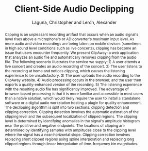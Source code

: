 --- 
title: "Client-Side Audio Declipping" 
abstract: "Clipping is an unpleasant recording artifact that occurs when an audio signal's level rises above a microphone's or AD converter's maximum input level. As more audio and video recordings are being taken on mobile devices (sometimes in high sound level conditions such as live concerts), clipping has become an issue that users encounter frequently. We present ClipAway: a web application that analyzes an audio file and automatically removes clipping from the audio file. The following scenario illustrates the service we supply: 1) A user attends a live concert and creates an audio recording of the concert. 2) The user listens to the recording at home and notices clipping, which causes the listening experience to be unsatisfactory. 3) The user uploads the audio recording to the ClipAway website. 4) Audio processing occurs in the browser, and the user then exports a quality-enhanced version of the recording. 5) The listening experience with the resulting audio file has significantly improved. The advantage of browser-based processing is that it is more familiar and accessible to most users than a native solution, which would likely require the user to install a standalone software or a digital audio workstation hosting a plugin for quality enhancement. The declipping algorithm is split into two sections: clipping detection and clipping correction. Clipping detection involves the automatic estimation of the clipping level and the subsequent localization of clipped regions. The clipping level is determined by identifying anomalies in the signal's amplitude histogram near the positive and negative endpoints. The locations of clipping are determined by identifying samples with amplitudes close to the clipping level where the signal has a near-horizontal slope. Clipping correction involves replacing short clipped regions using spline interpolation and replacing long clipped regions through linear interpolation of time-frequency bin magnitudes." 
address: "Atlanta, GA, USA" 
author: "Laguna, Christopher and Lerch, Alexander"
webAuthor: "Christopher Laguna, Alexander Lerch" 
booktitle: "Proceedings of the International Web Audio Conference" 
editor: "Freeman, Jason and Lerch, Alexander and Paradis, Matthew" 
month: "April"
pages: "" 
publisher: "Georgia Tech" 
series: "WAC '16"
track: "Demo"  
year: "2016" 
id: "2016_EA_38" 
tags: year2016
media: https://smartech.gatech.edu/bitstream/handle/1853/54629/lightningtalks-day1_videostream.html?sequence=8&isAllowed=y 
pdflink: /_data/papers/pdf/2016/2016_38.pdf
ISSN: 2663-5844
---